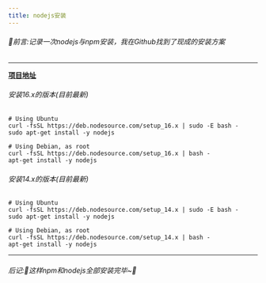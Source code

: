 ```yaml
---
title: nodejs安装
---
```

###### 🍋前言:记录一次nodejs与npm安装，我在Github找到了现成的安装方案  

---
**[项目地址](https://github.com/nodesource/distributions#debinstall)**  
###### 安装16.x的版本(目前最新)  

```
# Using Ubuntu
curl -fsSL https://deb.nodesource.com/setup_16.x | sudo -E bash -
sudo apt-get install -y nodejs

# Using Debian, as root
curl -fsSL https://deb.nodesource.com/setup_16.x | bash -
apt-get install -y nodejs
```

###### 安装14.x的版本(目前最新)  

```
# Using Ubuntu
curl -fsSL https://deb.nodesource.com/setup_14.x | sudo -E bash -
sudo apt-get install -y nodejs

# Using Debian, as root
curl -fsSL https://deb.nodesource.com/setup_14.x | bash -
apt-get install -y nodejs
```
---
###### 后记:🍋这样npm和nodejs全部安装完毕~🍎
